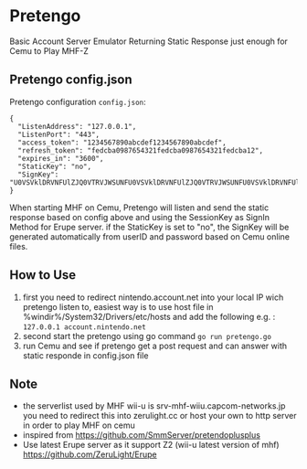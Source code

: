 # Pretengo
Basic Account Server Emulator Returning Static Response just enough for Cemu to Play MHF-Z

## Pretengo config.json
Pretengo configuration `config.json`:
```
{
  "ListenAddress": "127.0.0.1",
  "ListenPort": "443",
  "access_token": "1234567890abcdef1234567890abcdef",
  "refresh_token": "fedcba0987654321fedcba0987654321fedcba12",
  "expires_in": "3600",
  "StaticKey": "no",
  "SignKey": "U0VSVklDRVNFUlZJQ0VTRVJWSUNFU0VSVklDRVNFUlZJQ0VTRVJWSUNFU0VSVklDRVNFUlZJQ0VTRVI="
}
```
When starting MHF on Cemu, Pretengo will listen and send the static response based on config above and using the SessionKey as SignIn Method for Erupe server.
if the StaticKey is set to "no", the SignKey will be generated automatically from userID and password based on Cemu online files.

## How to Use
1. first you need to redirect nintendo.account.net into your local IP wich pretengo listen to, easiest way is to use host file in %windir%/System32/Drivers/etc/hosts and add the following e.g. : ```127.0.0.1 account.nintendo.net```
3. second start the pretengo using go command ```go run pretengo.go```
4. run Cemu and see if pretengo get a post request and can answer with static responde in config.json file

## Note
- the serverlist used by MHF wii-u is srv-mhf-wiiu.capcom-networks.jp you need to redirect this into zerulight.cc or host your own to http server in order to play MHF on cemu
- inspired from https://github.com/SmmServer/pretendoplusplus
- Use latest Erupe server as it support Z2 (wii-u latest version of mhf) https://github.com/ZeruLight/Erupe
